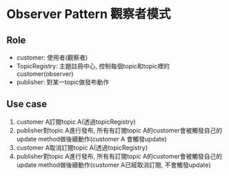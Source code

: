 # Observer Pattern 觀察者模式
## Role

- customer: 使用者(觀察者)
- TopicRegistry: 主題註冊中心, 控制每個topic和topic裡的customer(observer)
- publisher: 對某一topic做發布動作

## Use case

1. customer A訂閱topic A(透過topicRegistry)
2. publisher對topic A進行發布, 所有有訂閱topic A的customer會被觸發自己的update method做後續動作(customer A 會觸發update)
3. customer A取消訂閱topic A(透過topicRegistry)
4. publisher對topic A進行發布, 所有有訂閱topic A的customer會被觸發自己的update method做後續動作(customer A已經取消訂閱, 不會觸發update)